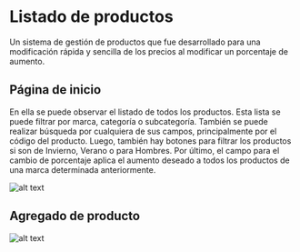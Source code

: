


# Listado de productos

Un sistema de gestión de productos que fue desarrollado para una modificación rápida y sencilla de los precios al modificar un porcentaje de aumento.


## Página de inicio

En ella se puede observar el listado de todos los productos. Esta lista se puede filtrar por marca, categoría o subcategoría.
También se puede realizar búsqueda por cualquiera de sus campos, principalmente por el código del producto.
Luego, también hay botones para filtrar los productos si son de Invierno, Verano o para Hombres.
Por último, el campo para el cambio de porcentaje aplica el aumento deseado a todos los productos de una marca determinada anteriormente.

![alt text](https://firebasestorage.googleapis.com/v0/b/prueba-ed34a.appspot.com/o/listado-inicio.png?alt=media&token=10304e01-1707-4354-aff2-c00ba9ec1f44)

## Agregado de producto

![alt text](https://firebasestorage.googleapis.com/v0/b/prueba-ed34a.appspot.com/o/listado-agregarproducto.png?alt=media&token=0f22793f-dd02-4c18-bf3e-9665521d27fe)
